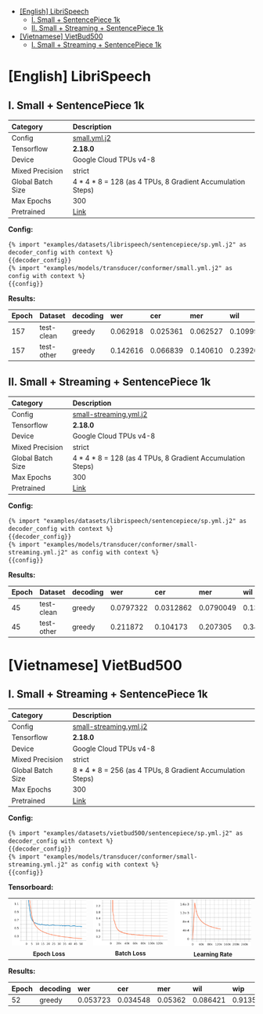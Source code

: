 - [\[English\] LibriSpeech](#english-librispeech)
  - [I. Small + SentencePiece 1k](#i-small--sentencepiece-1k)
  - [II. Small + Streaming + SentencePiece 1k](#ii-small--streaming--sentencepiece-1k)
- [\[Vietnamese\] VietBud500](#vietnamese-vietbud500)
  - [I. Small + Streaming + SentencePiece 1k](#i-small--streaming--sentencepiece-1k)

<!-- ----------------------------------------------------- EN ------------------------------------------------------ -->

# [English] LibriSpeech

## I. Small + SentencePiece 1k

| Category          | Description                                                                                     |
| :---------------- | :---------------------------------------------------------------------------------------------- |
| Config            | [small.yml.j2](../../small.yml.j2)                                                              |
| Tensorflow        | **2.18.0**                                                                                      |
| Device            | Google Cloud TPUs v4-8                                                                          |
| Mixed Precision   | strict                                                                                          |
| Global Batch Size | 4 * 4 * 8 = 128 (as 4 TPUs, 8 Gradient Accumulation Steps)                                      |
| Max Epochs        | 300                                                                                             |
| Pretrained        | [Link](https://www.kaggle.com/models/lordh9072/tfasr-conformer-transducer/tensorFlow2/v3-small) |

**Config:**

```jinja2
{% import "examples/datasets/librispeech/sentencepiece/sp.yml.j2" as decoder_config with context %}
{{decoder_config}}
{% import "examples/models/transducer/conformer/small.yml.j2" as config with context %}
{{config}}
```

**Results:**

| Epoch | Dataset    | decoding | wer      | cer      | mer      | wil      | wip      |
| :---- | :--------- | :------- | :------- | :------- | :------- | :------- | :------- |
| 157   | test-clean | greedy   | 0.062918 | 0.025361 | 0.062527 | 0.109992 | 0.890007 |
| 157   | test-other | greedy   | 0.142616 | 0.066839 | 0.140610 | 0.239201 | 0.760798 |

## II. Small + Streaming + SentencePiece 1k

| Category          | Description                                                                                               |
| :---------------- | :-------------------------------------------------------------------------------------------------------- |
| Config            | [small-streaming.yml.j2](../../small-streaming.yml.j2)                                                    |
| Tensorflow        | **2.18.0**                                                                                                |
| Device            | Google Cloud TPUs v4-8                                                                                    |
| Mixed Precision   | strict                                                                                                    |
| Global Batch Size | 4 * 4 * 8 = 128 (as 4 TPUs, 8 Gradient Accumulation Steps)                                                |
| Max Epochs        | 300                                                                                                       |
| Pretrained        | [Link](https://www.kaggle.com/models/lordh9072/tfasr-conformer-transducer/tensorFlow2/v3-small-streaming) |

**Config:**

```jinja2
{% import "examples/datasets/librispeech/sentencepiece/sp.yml.j2" as decoder_config with context %}
{{decoder_config}}
{% import "examples/models/transducer/conformer/small-streaming.yml.j2" as config with context %}
{{config}}
```

**Results:**

| Epoch | Dataset    | decoding | wer       | cer       | mer       | wil      | wip      |
| :---- | :--------- | :------- | :-------- | :-------- | :-------- | :------- | :------- |
| 45    | test-clean | greedy   | 0.0797322 | 0.0312862 | 0.0790049 | 0.137228 | 0.862772 |
| 45    | test-other | greedy   | 0.211872  | 0.104173  | 0.207305  | 0.341269 | 0.658731 |

<!-- ----------------------------------------------------- VN ------------------------------------------------------ -->

# [Vietnamese] VietBud500

## I. Small + Streaming + SentencePiece 1k

| Category          | Description                                                                                                       |
| :---------------- | :---------------------------------------------------------------------------------------------------------------- |
| Config            | [small-streaming.yml.j2](../../small-streaming.yml.j2)                                                            |
| Tensorflow        | **2.18.0**                                                                                                        |
| Device            | Google Cloud TPUs v4-8                                                                                            |
| Mixed Precision   | strict                                                                                                            |
| Global Batch Size | 8 * 4 * 8 = 256 (as 4 TPUs, 8 Gradient Accumulation Steps)                                                        |
| Max Epochs        | 300                                                                                                               |
| Pretrained        | [Link](https://www.kaggle.com/models/lordh9072/tfasr-vietbud500-conformer-transducer/tensorFlow2/small-streaming) |

**Config:**

```jinja2
{% import "examples/datasets/vietbud500/sentencepiece/sp.yml.j2" as decoder_config with context %}
{{decoder_config}}
{% import "examples/models/transducer/conformer/small-streaming.yml.j2" as config with context %}
{{config}}
```

**Tensorboard:**

<table>
  <tr>
    <td align="center">
      <img src="./figs/vietbud500-small-streaming-epoch-loss.jpg" width="200px"><br>
      <sub><strong>Epoch Loss</strong></sub>
    </td>
    <td align="center">
      <img src="./figs/vietbud500-small-streaming-batch-loss.jpg" width="200px"><br>
      <sub><strong>Batch Loss</strong></sub>
    </td>
    <td align="center">
      <img src="./figs/vietbud500-small-streaming-lr.jpg " width="200px"><br>
      <sub><strong>Learning Rate</strong></sub>
    </td>
  </tr>
</table>

**Results:**

| Epoch | decoding | wer      | cer      | mer     | wil      | wip      |
| :---- | :------- | :------- | :------- | :------ | :------- | :------- |
| 52    | greedy   | 0.053723 | 0.034548 | 0.05362 | 0.086421 | 0.913579 |